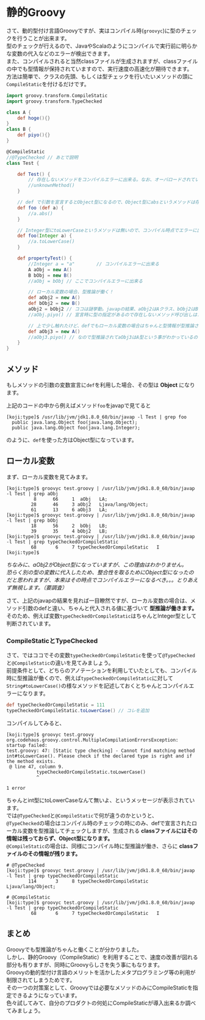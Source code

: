 # 静的Groovy

さて、動的型付け言語Groovyですが、実はコンパイル時(`groovyc`)に型のチェックを行うことが出来ます。  
型のチェックが行えるので、JavaやScalaのようにコンパイルで実行前に明らかな変数の代入などのエラーが検出できます｡  
また、コンパイルされると当然classファイルが生成されますが、classファイルの中でも型情報が保持されていますので、実行速度の高速化が期待できます。  
方法は簡単で、クラスの先頭、もしくは型チェックを行いたいメソッドの頭に`CompileStatic`を付けるだけです。  


```groovy
import groovy.transform.CompileStatic
import groovy.transform.TypeChecked

class A {
    def hoge(){}
}
class B {
    def piyo(){}
}

@CompileStatic
//@TypeChecked // あとで説明
class Test {

    def Test() {
        // 存在しないメソッドをコンパイルエラーに出来る。なお、オーバロードされているメソッドもちゃんとチェックしてくれる
        //unknownMethod()
    }

    // def で引数を宣言するとObject型になるので、Object型にabsというメソッドは存在しないため、コンパイル時点でエラーに出来る
    def foo (def a) {
        //a.abs()
    }

    // Integer型にtoLowerCaseというメソッドは無いので、コンパイル時点でエラーに出来る
    def foo(Integer a) {
        //a.toLowerCase()
    }

    def propertyTest() {
        //Integer a = "a"        // コンパイルエラーに出来る
        A aObj = new A()
        B bObj = new B()
        //aObj = bObj // ここでコンパイルエラーに出来る

        // ローカル変数の場合、型推論が働く！
        def aObj2 = new A()
        def bObj2 = new B()
        aObj2 = bObj2 // ココは謎挙動。javapの結果、aObj2はAクラス、bObj2はBクラスとなっている、この代入を実行するとaObj2はObject型になる
        //aObj.piyo() // 宣言時に型の指定があるので存在しないメソッド呼び出しはコンパイルエラーに出来る

        // 上で少し触れたけど、defでもローカル変数の場合はちゃんと型情報が型推論される。
        def aObj3 = new A()
        //aObj3.piyo() // なので型推論されてaObj3はA型という事がわかっているので、ちゃんとコレもコンパイルエラーに出来る
    }
}
```

## メソッド
もしメソッドの引数の変数宣言に`def`を利用した場合、その型は **Object** になります。  

上記のコードの中から例えばメソッド`foo`をjavapで見てると

```terminal
[koji:type]$ /usr/lib/jvm/jdk1.8.0_60/bin/javap -l Test | grep foo 
  public java.lang.Object foo(java.lang.Object);
  public java.lang.Object foo(java.lang.Integer);

```
のように、`def`を使った方はObject型になっています。

## ローカル変数

まず、ローカル変数を見てみます。


```terminal
[koji:type]$ groovyc test.groovy | /usr/lib/jvm/jdk1.8.0_60/bin/javap -l Test | grep aObj
          8      66     1  aObj   LA;
         28      46     3 aObj2   Ljava/lang/Object;
         61      13     6 aObj3   LA;
[koji:type]$ groovyc test.groovy | /usr/lib/jvm/jdk1.8.0_60/bin/javap -l Test | grep bObj
         18      56     2  bObj   LB;
         39      35     4 bObj2   LB;
[koji:type]$ groovyc test.groovy | /usr/lib/jvm/jdk1.8.0_60/bin/javap -l Test | grep typeCheckedOrCompileStatic
         68       6     7 typeCheckedOrCompileStatic   I
[koji:type]$ 
```
*ちなみに、aObj2がObject型になっていますが、この理由はわかりません。*  
*恐らく別の型の変数に代入したため、整合性を取るためにObject型になったのだと思われますが、本来はその時点でコンパイルエラーになるべき。。。とりあえず無視します。（要調査）*  

さて、上記のjavapの結果を見れば一目瞭然ですが、ローカル変数の場合は、メソッド引数のdefと違い、ちゃんと代入される値に基づいて **型推論が働きます。**  
そのため、例えば変数`typeCheckedOrCompileStatic`はちゃんとInteger型として判断されています。  


### CompileStaticとTypeChecked
さて、ではココでその変数`typeCheckedOrCompileStatic`を使って`@TypeChecked`と`@CompileStatic`の違いを見てみましょう。  
前提条件として、どちらのアノテーションを利用していたとしても、コンパイル時に型推論が働くので、例えば`typeCheckedOrCompileStatic`に対して`String#toLowerCase()`の様なメソッドを記述しておくとちゃんとコンパイルエラーになります。  

```groovy
def typeCheckedOrCompileStatic = 111
typeCheckedOrCompileStatic.toLowerCase() // コレを追加
```

コンパイルしてみると、

```terminal
[koji:type]$ groovyc test.groovy                                                        
org.codehaus.groovy.control.MultipleCompilationErrorsException: startup failed:
test.groovy: 47: [Static type checking] - Cannot find matching method int#toLowerCase(). Please check if the declared type is right and if the method exists.
 @ line 47, column 9.
           typeCheckedOrCompileStatic.toLowerCase()
           ^

1 error

```

ちゃんとint型にtoLowerCaseなんて無いよ、というメッセージが表示されています。  
では`@TypeChecked`と`@CompileStatic`で何が違うのかというと、  
`@TypeChecked`の場合はコンパイル時のチェックの時にのみ、defで宣言されたローカル変数を型推論してチェックしますが、生成される **classファイルにはその情報は残っておらず、Object型になります。**  
`@CompileStatic`の場合は、同様にコンパイル時に型推論が働き、さらに **classファイルのその情報が残ります。**

```terminal
# @TypeChecked
[koji:type]$ groovyc test.groovy | /usr/lib/jvm/jdk1.8.0_60/bin/javap -l Test | grep typeCheckedOrCompileStatic
        114       3     8 typeCheckedOrCompileStatic   Ljava/lang/Object;

# @CompileStatic
[koji:type]$ groovyc test.groovy | /usr/lib/jvm/jdk1.8.0_60/bin/javap -l Test | grep typeCheckedOrCompileStatic
         68       6     7 typeCheckedOrCompileStatic   I

```


## まとめ
Groovyでも型推論がちゃんと働くことが分かりました。  
しかし、静的Groovy（CompileStatic）を利用することで、速度の改善が図れる部分も有りますが、同時にGroovyらしさを失う事にもなります。  
Groovyの動的型付け言語のメリットを活かしたメタプログラミング等の利用が制限されてしまうためです。  
その一つの対策案として、Groovyでは必要なメソッドのみにCompileStaticを指定できるようになっています。  
色々試してみて、自分のプロダクトの何処にCompileStaticが導入出来るか調べてみましょう。  